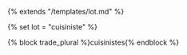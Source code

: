 {% extends "/templates/lot.md" %}

{% set lot = "cuisiniste" %}

{% block trade_plural %}cuisinistes{% endblock %}